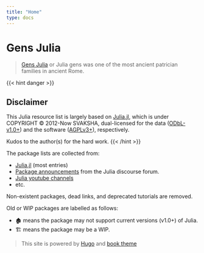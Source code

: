```yaml
---
title: "Home"
type: docs
---
```


# Gens Julia

> [Gens Julia](https://en.wikipedia.org/wiki/Julia_gens) or Julia gens was one of the most ancient patrician families in ancient Rome.

{{< hint danger >}}

## Disclaimer

This Julia resource list is largely based on [Julia.jl](https://github.com/svaksha/Julia.jl), which is under COPYRIGHT © 2012-Now SVAKSHA, dual-licensed for the data ([ODbL-v1.0+](https://opendatacommons.org/licenses/odbl/1-0/)) and the software ([AGPLv3+](http://www.gnu.org/licenses/agpl-3.0.en.html)), respectively.

Kudos to the author(s) for the hard work.
{{< /hint >}}

The package lists are collected from:

- [Julia.jl](https://github.com/svaksha/Julia.jl) (most entries)
- [Package announcements](https://discourse.julialang.org/c/community/packages/47) from the Julia discourse forum.
- [Julia youtube channels](https://www.youtube.com/c/TheJuliaLanguage)
- etc.

Non-existent packages, dead links, and deprecated tutorials are removed.

Old or WIP packages are labelled as follows:

- 🏚️ means the package may not support current versions (v1.0+) of Julia.
- 🏗️ means the package may be a WIP.

> This site is powered by [Hugo](https://gohugo.io/) and [book theme](https://github.com/alex-shpak/hugo-book)
